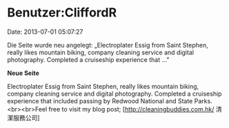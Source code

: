 Benutzer:CliffordR
==================

Date: 2013-07-01 05:07:27

Die Seite wurde neu angelegt: „Electroplater Essig from Saint Stephen,
really likes mountain biking, company cleaning service and digital
photography. Completed a cruiseship experience that ..."

**Neue Seite**

<div>

Electroplater Essig from Saint Stephen, really likes mountain biking,
company cleaning service and digital photography. Completed a cruiseship
experience that included passing by Redwood National and State
Parks.\<br\>\<br\>Feel free to visit my blog post;
\[http://cleaningbuddies.com.hk/ 清潔服務公司\]

</div>
